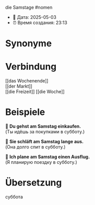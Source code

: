 die Samstage
#nomen
- 📍 Дата: 2025-05-03
- ⏰ Время создания: 23:13
# Synonyme

# Verbindung 
[[das Wochenende]]  
[[der Markt]]  
[[die Freizeit]]
[[die Woche]]
# Beispiele
🔹 **Du gehst am Samstag einkaufen.**  
(Ты идёшь за покупками в субботу.)

🔹 **Sie schläft am Samstag lange aus.**  
(Она долго спит в субботу.)

🔹 **Ich plane am Samstag einen Ausflug.**  
(Я планирую поездку в субботу.)
# Übersetzung
суббота